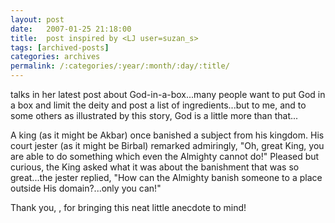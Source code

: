 ```yaml
---
layout: post
date:	2007-01-25 21:18:00
title:  post inspired by <LJ user=suzan_s>
tags: [archived-posts]
categories: archives
permalink: /:categories/:year/:month/:day/:title/
---
```

<LJ user="suzan_s"> talks in her latest post about God-in-a-box...many people want to put God in a box and limit the deity and post a list of ingredients...but to me, and to some others as illustrated by this story, God is a little more than that...

A king (as it might be Akbar) once banished a subject from his kingdom. His court jester (as it might be Birbal) remarked admiringly, "Oh, great King, you are able to do something which even the Almighty cannot do!" Pleased but curious, the King asked what it was about the banishment that was so great...the jester replied, "How can the Almighty banish someone to a place outside His domain?...only you can!"

Thank you, <LJ user="suzan_s">, for bringing this neat little anecdote to mind!
